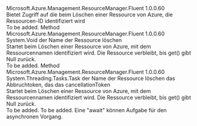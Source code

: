 <Type Name="ISupportsBeginDeletingByName" FullName="Microsoft.Azure.Management.ResourceManager.Fluent.Core.CollectionActions.ISupportsBeginDeletingByName">
  <TypeSignature Language="C#" Value="public interface ISupportsBeginDeletingByName" />
  <TypeSignature Language="ILAsm" Value=".class public interface auto ansi abstract ISupportsBeginDeletingByName" />
  <TypeSignature Language="DocId" Value="T:Microsoft.Azure.Management.ResourceManager.Fluent.Core.CollectionActions.ISupportsBeginDeletingByName" />
  <TypeSignature Language="VB.NET" Value="Public Interface ISupportsBeginDeletingByName" />
  <TypeSignature Language="F#" Value="type ISupportsBeginDeletingByName = interface" />
  <AssemblyInfo>
    <AssemblyName>Microsoft.Azure.Management.ResourceManager.Fluent</AssemblyName>
    <AssemblyVersion>1.0.0.60</AssemblyVersion>
  </AssemblyInfo>
  <Interfaces />
  <Docs>
    <summary>
            Bietet Zugriff auf die beim Löschen einer Ressource von Azure, die Ressourcen-ID identifiziert wird
            </summary>
    <remarks>To be added.</remarks>
  </Docs>
  <Members>
    <Member MemberName="BeginDeleteByName">
      <MemberSignature Language="C#" Value="public void BeginDeleteByName (string name);" />
      <MemberSignature Language="ILAsm" Value=".method public hidebysig newslot virtual instance void BeginDeleteByName(string name) cil managed" />
      <MemberSignature Language="DocId" Value="M:Microsoft.Azure.Management.ResourceManager.Fluent.Core.CollectionActions.ISupportsBeginDeletingByName.BeginDeleteByName(System.String)" />
      <MemberSignature Language="VB.NET" Value="Public Sub BeginDeleteByName (name As String)" />
      <MemberSignature Language="F#" Value="abstract member BeginDeleteByName : string -&gt; unit" Usage="iSupportsBeginDeletingByName.BeginDeleteByName name" />
      <MemberType>Method</MemberType>
      <AssemblyInfo>
        <AssemblyName>Microsoft.Azure.Management.ResourceManager.Fluent</AssemblyName>
        <AssemblyVersion>1.0.0.60</AssemblyVersion>
      </AssemblyInfo>
      <ReturnValue>
        <ReturnType>System.Void</ReturnType>
      </ReturnValue>
      <Parameters>
        <Parameter Name="name" Type="System.String" />
      </Parameters>
      <Docs>
        <param name="name">der Name der Ressource löschen</param>
        <summary>
            Startet beim Löschen einer Ressource von Azure, mit dem Ressourcennamen identifiziert wird. Die Ressource verbleibt, bis get() gibt Null zurück.
            </summary>
        <remarks>To be added.</remarks>
      </Docs>
    </Member>
    <Member MemberName="BeginDeleteByNameAsync">
      <MemberSignature Language="C#" Value="public System.Threading.Tasks.Task BeginDeleteByNameAsync (string name, System.Threading.CancellationToken cancellationToken = null);" />
      <MemberSignature Language="ILAsm" Value=".method public hidebysig newslot virtual instance class System.Threading.Tasks.Task BeginDeleteByNameAsync(string name, valuetype System.Threading.CancellationToken cancellationToken) cil managed" />
      <MemberSignature Language="DocId" Value="M:Microsoft.Azure.Management.ResourceManager.Fluent.Core.CollectionActions.ISupportsBeginDeletingByName.BeginDeleteByNameAsync(System.String,System.Threading.CancellationToken)" />
      <MemberSignature Language="F#" Value="abstract member BeginDeleteByNameAsync : string * System.Threading.CancellationToken -&gt; System.Threading.Tasks.Task" Usage="iSupportsBeginDeletingByName.BeginDeleteByNameAsync (name, cancellationToken)" />
      <MemberType>Method</MemberType>
      <AssemblyInfo>
        <AssemblyName>Microsoft.Azure.Management.ResourceManager.Fluent</AssemblyName>
        <AssemblyVersion>1.0.0.60</AssemblyVersion>
      </AssemblyInfo>
      <ReturnValue>
        <ReturnType>System.Threading.Tasks.Task</ReturnType>
      </ReturnValue>
      <Parameters>
        <Parameter Name="name" Type="System.String" />
        <Parameter Name="cancellationToken" Type="System.Threading.CancellationToken" />
      </Parameters>
      <Docs>
        <param name="name">der Name der Ressource löschen</param>
        <param name="cancellationToken">das Abbruchtoken, das das cancellationToken</param>
        <summary>
            Startet beim Löschen einer Ressource von Azure, mit dem Ressourcennamen identifiziert wird. Die Ressource verbleibt, bis get() gibt Null zurück.
            </summary>
        <returns>To be added.</returns>
        <remarks>To be added.</remarks>
        <return>Eine "await" können Aufgabe für den asynchronen Vorgang.</return>
      </Docs>
    </Member>
  </Members>
</Type>